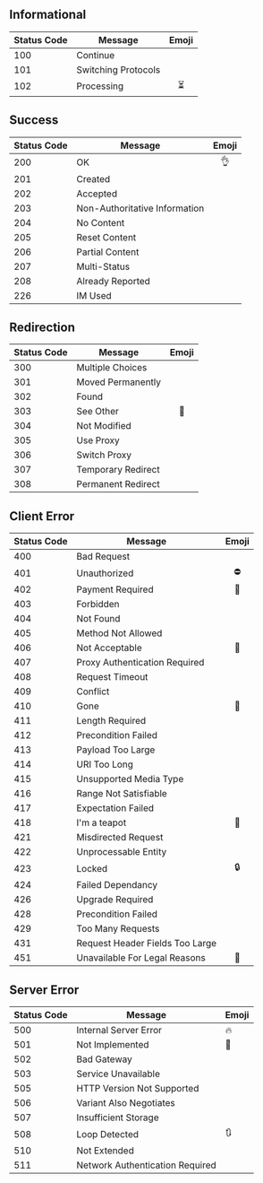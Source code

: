 ## Informational

| Status Code   | Message                         | Emoji |
| ------------- | -------------                   |:-----:|
| 100           | Continue                        |       |
| 101           | Switching Protocols             |       |
| 102           | Processing                      |   ⏳   |

## Success

| Status Code   | Message                         | Emoji |
| ------------- | -------------                   |:-----:|
| 200           | OK                              |   👌  |
| 201           | Created                         |       |
| 202           | Accepted                        |       |
| 203           | Non-Authoritative Information   |       |
| 204           | No Content                      |       |
| 205           | Reset Content                   |       |
| 206           | Partial Content                 |       |
| 207           | Multi-Status                    |       |
| 208           | Already Reported                |       |
| 226           | IM Used                         |       |

## Redirection

| Status Code   | Message                         | Emoji |
| ------------- | -------------                   |:-----:|
| 300           | Multiple Choices                |       |
| 301           | Moved Permanently               |       |
| 302           | Found                           |       |
| 303           | See Other                       |  👀   |
| 304           | Not Modified                    |       |
| 305           | Use Proxy                       |       |
| 306           | Switch Proxy                    |       |
| 307           | Temporary Redirect              |       |
| 308           | Permanent Redirect              |       |


## Client Error

| Status Code   | Message                         | Emoji |
| ------------- | -------------                   |:-----:|
| 400           | Bad Request                     |       |
| 401           | Unauthorized                    |   ⛔  |
| 402           | Payment Required                |   💸  |
| 403           | Forbidden                       |       |
| 404           | Not Found                       |       |
| 405           | Method Not Allowed              |       |
| 406           | Not Acceptable                  |   🍋  |
| 407           | Proxy Authentication Required   |       |
| 408           | Request Timeout                 |       |
| 409           | Conflict                        |       |
| 410           | Gone                            |  💨   |
| 411           | Length Required                 |       |
| 412           | Precondition Failed             |       |
| 413           | Payload Too Large               |       |
| 414           | URI Too Long                    |       |
| 415           | Unsupported Media Type          |       |
| 416           | Range Not Satisfiable           |       |
| 417           | Expectation Failed              |       |
| 418           | I'm a teapot                    |   🍵  |
| 421           | Misdirected Request             |       |
| 422           | Unprocessable Entity            |       |
| 423           | Locked                          |   🔒  |
| 424           | Failed Dependancy               |       |
| 426           | Upgrade Required                |       |
| 428           | Precondition Failed             |       |
| 429           | Too Many Requests               |       |
| 431           | Request Header Fields Too Large |       |
| 451           | Unavailable For Legal Reasons   |   🙊  |
## Server Error

| Status Code   | Message                         | Emoji |
| ------------- | -------------                   | ----- |
| 500           | Internal Server Error           |  🔥   |
| 501           | Not Implemented                 |  🚧   |
| 502           | Bad Gateway                     |       |
| 503           | Service Unavailable             |       |
| 505           | HTTP Version Not Supported      |       |
| 506           | Variant Also Negotiates         |       |
| 507           | Insufficient Storage            |       |
| 508           | Loop Detected                   |  🔃   |
| 510           | Not Extended                    |       |
| 511           | Network Authentication Required |       |
